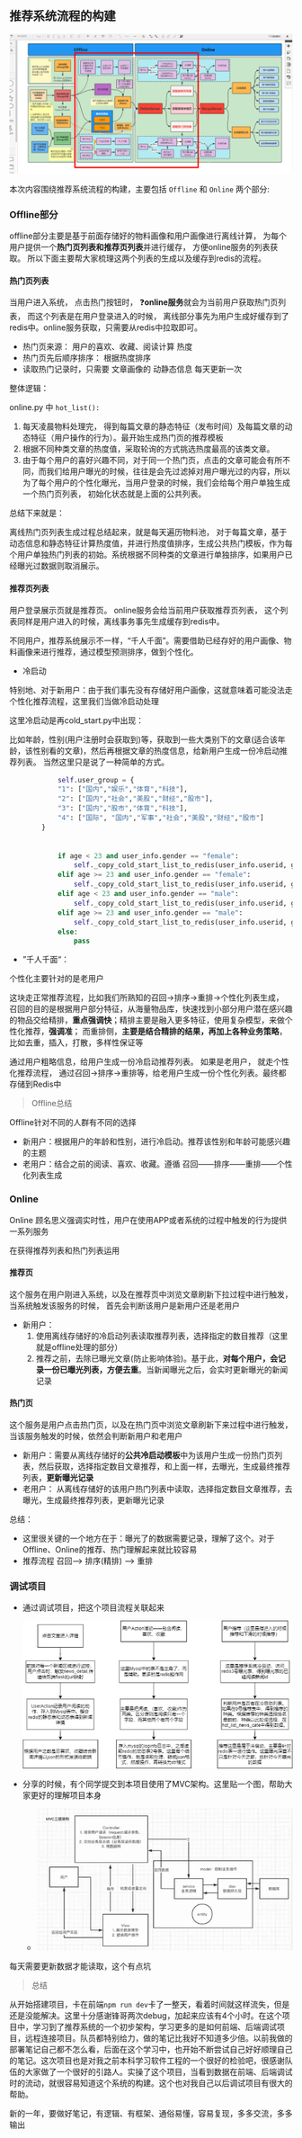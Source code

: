 ## 推荐系统流程的构建

![推荐系统流程](DataWhale%20%E2%80%94%E2%80%94%20%E6%8E%A8%E8%8D%90%E7%B3%BB%E7%BB%9F%E5%AD%A6%E4%B9%A0%E5%9B%9B(%E6%8E%A8%E8%8D%90%E7%B3%BB%E7%BB%9F%E6%B5%81%E7%A8%8B%E7%9A%84%E6%9E%84%E5%BB%BA).assets/%E6%8E%A8%E8%8D%90%E7%B3%BB%E7%BB%9F%E6%B5%81%E7%A8%8B.png)

本次内容围绕推荐系统流程的构建，主要包括  `Offline` 和 `Online` 两个部分:

### Offline部分

offline部分主要是基于前面存储好的物料画像和用户画像进行离线计算， 为每个用户提供一个**热门页列表和推荐页列表**并进行缓存， 方便online服务的列表获取。 所以下面主要帮大家梳理这两个列表的生成以及缓存到redis的流程。

#### 热门页列表

当用户进入系统， 点击热门按钮时， :question:**online服务**就会为当前用户获取热门页列表， 而这个列表是在用户登录进入的时候， 离线部分事先为用户生成好缓存到了redis中。online服务获取，只需要从redis中拉取即可。

- 热门页来源： 用户的喜欢、收藏、阅读计算  热度
- 热门页先后顺序排序： 根据热度排序
- 读取热门记录时，只需要 文章画像的 动静态信息  每天更新一次

整体逻辑：

online.py 中 `hot_list():`

1. 每天凌晨物料处理完， 得到每篇文章的静态特征（发布时间）及每篇文章的动态特征（用户操作的行为）。最开始生成热门页的推荐模板
2. 根据不同种类文章的热度值，采取轮询的方式挑选热度最高的该类文章。
3. 由于每个用户的喜好兴趣不同，对于同一个热门页，点击的文章可能会有所不同，而我们给用户曝光的时候，往往是会先过滤掉对用户曝光过的内容，所以为了每个用户的个性化曝光，当用户登录的时候，我们会给每个用户单独生成一个热门页列表， 初始化状态就是上面的公共列表。

总结下来就是：

离线热门页列表生成过程总结起来，就是每天遍历物料池， 对于每篇文章，基于动态信息和静态特征计算热度值，并进行热度值排序，生成公共热门模板，作为每个用户单独热门列表的初始。系统根据不同种类的文章进行单独排序，如果用户已经曝光过数据则取消展示。

#### 推荐页列表

用户登录展示页就是推荐页。 online服务会给当前用户获取推荐页列表， 这个列表同样是用户进入的时候，离线事务事先生成缓存到redis中。

不同用户，推荐系统展示不一样，“千人千面”。需要借助已经存好的用户画像、物料画像来进行推荐，通过模型预测排序，做到个性化。

- 冷启动

特别地、对于新用户：由于我们事先没有存储好用户画像，这就意味着可能没法走个性化推荐流程，这里我们当做冷启动处理

这里冷启动是再cold_start.py中出现：

比如年龄，性别(用户注册时会获取到)等，获取到一些大类别下的文章(适合该年龄，该性别看的文章)，然后再根据文章的热度信息，给新用户生成一份冷启动推荐列表。 当然这里只是说了一种简单的方式。

```python
            self.user_group = {
            "1": ["国内","娱乐","体育","科技"],
            "2": ["国内","社会","美股","财经","股市"],
            "3": ["国内","股市","体育","科技"],
            "4": ["国际", "国内","军事","社会","美股","财经","股市"]
        }
      
            
            if age < 23 and user_info.gender == "female":
                self._copy_cold_start_list_to_redis(user_info.userid, group_id="1")
            elif age >= 23 and user_info.gender == "female":
                self._copy_cold_start_list_to_redis(user_info.userid, group_id="2")
            elif age < 23 and user_info.gender == "male":
                self._copy_cold_start_list_to_redis(user_info.userid, group_id="3")
            elif age >= 23 and user_info.gender == "male":
                self._copy_cold_start_list_to_redis(user_info.userid, group_id="4")
            else:
                pass 
```

- ”千人千面“：

个性化主要针对的是老用户

这块走正常推荐流程，比如我们所熟知的召回→排序→重排→个性化列表生成， 召回的目的是根据用户部分特征，从海量物品库，快速找到小部分用户潜在感兴趣的物品交给精排，**重点强调快**；精排主要是融入更多特征，使用复杂模型，来做个性化推荐，**强调准**； 而重排侧，**主要是结合精排的结果，再加上各种业务策略**，比如去重，插入，打散，多样性保证等

通过用户粗略信息，给用户生成一份冷启动推荐列表。 如果是老用户， 就走个性化推荐流程， 通过召回→排序→重排等，给老用户生成一份个性化列表。最终都存储到Redis中

> Offline总结

Offline针对不同的人群有不同的选择

- 新用户：根据用户的年龄和性别，进行冷启动。推荐该性别和年龄可能感兴趣的主题
- 老用户：结合之前的阅读、喜欢、收藏。遵循 召回——排序——重排——个性化列表生成



### Online

Online 顾名思义强调实时性，用户在使用APP或者系统的过程中触发的行为提供一系列服务

在获得推荐列表和热门列表运用

#### 推荐页

这个服务在用户刚进入系统，以及在推荐页中浏览文章刷新下拉过程中进行触发，当系统触发该服务的时候， 首先会判断该用户是新用户还是老用户

- 新用户： 
  1. 使用离线存储好的冷启动列表读取推荐列表，选择指定的数目推荐（这里就是offline处理的部分）
  2. 推荐之前，去除已曝光文章(防止影响体验)。基于此，**对每个用户，会记录一份已曝光列表，方便去重**。当新闻曝光之后，会实时更新曝光的新闻记录

#### 热门页

这个服务是用户点击热门页，以及在热门页中浏览文章刷新下来过程中进行触发，当该服务触发的时候，依然会判断新用户和老用户

- 新用户：需要从离线存储好的**公共冷启动模板**中为该用户生成一份热门页列表，然后获取，选择指定数目文章推荐，和上面一样，去曝光，生成最终推荐列表，**更新曝光记录**
- 老用户： 从离线存储好的该用户热门列表中读取，选择指定数目文章推荐，去曝光，生成最终推荐列表，更新曝光记录



总结：

- 这里很关键的一个地方在于：曝光了的数据需要记录，理解了这个。对于Offline、Online的推荐、热门理解起来就比较容易
- 推荐流程   召回——> 排序(精排) ——> 重排



### 调试项目

- 通过调试项目，把这个项目流程关联起来

  ![1-Page-1.drawio](DataWhale%20%E2%80%94%E2%80%94%20%E6%8E%A8%E8%8D%90%E7%B3%BB%E7%BB%9F%E5%AD%A6%E4%B9%A0%E5%9B%9B(%E6%8E%A8%E8%8D%90%E7%B3%BB%E7%BB%9F%E6%B5%81%E7%A8%8B%E7%9A%84%E6%9E%84%E5%BB%BA).assets/1-Page-1.drawio.png)

- 分享的时候，有个同学提交到本项目使用了MVC架构。这里贴一个图，帮助大家更好的理解项目本身

  - ![image-20211229183042336](DataWhale%20%E2%80%94%E2%80%94%20%E6%8E%A8%E8%8D%90%E7%B3%BB%E7%BB%9F%E5%AD%A6%E4%B9%A0%E5%9B%9B(%E6%8E%A8%E8%8D%90%E7%B3%BB%E7%BB%9F%E6%B5%81%E7%A8%8B%E7%9A%84%E6%9E%84%E5%BB%BA).assets/image-20211229183042336.png)



每天需要更新数据才能读取，这个有点坑



> 总结

从开始搭建项目，卡在前端`npm run dev`卡了一整天，看着时间就这样流失，但是还是没能解决。这里十分感谢锋哥两次debug，加起来应该有4个小时。在这个项目中，学习到了推荐系统的一个初步架构，学习更多的是如何前端、后端调试项目，远程连接项目。队员都特别给力，做的笔记比我好不知道多少倍。以前我做的部署笔记自己都不怎么看，后面在这个学习中，也开始不断尝试自己好好顺理自己的笔记。这次项目也是对我之前本科学习软件工程的一个很好的检验吧，很感谢队伍的大家做了一个很好的引路人。实操了这个项目，当看到数据在前端、后端调试时的流动，就很容易知道这个系统的构建。这个也对我自己以后调试项目有很大的帮助。

新的一年，要做好笔记，有逻辑、有框架、通俗易懂，容易复现，多多交流，多多输出

